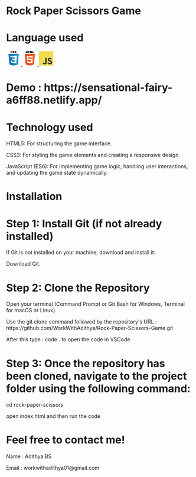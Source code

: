 <h1>Rock Paper Scissors Game</h1>

<h1>Language used</h1>
<p align="left"> <a href="https://www.w3schools.com/css/" target="_blank" rel="noreferrer"> <img src="https://raw.githubusercontent.com/devicons/devicon/master/icons/css3/css3-original-wordmark.svg" alt="css3" width="40" height="40"/> </a> <a href="https://www.w3.org/html/" target="_blank" rel="noreferrer"> <img src="https://raw.githubusercontent.com/devicons/devicon/master/icons/html5/html5-original-wordmark.svg" alt="html5" width="40" height="40"/> </a> <a href="https://developer.mozilla.org/en-US/docs/Web/JavaScript" target="_blank" rel="noreferrer"> <img src="https://raw.githubusercontent.com/devicons/devicon/master/icons/javascript/javascript-original.svg" alt="javascript" width="40" height="40"/> </a> </p>


<h1>Demo :  https://sensational-fairy-a6ff88.netlify.app/</h1>

<h1>Technology used</h1>
<p>HTML5: For structuring the game interface.</p>
<p>CSS3: For styling the game elements and creating a responsive design.</p>
<p>JavaScript (ES6): For implementing game logic, handling user interactions, and updating the game state dynamically.</p>

<h1>Installation</h1>

<h1>Step 1: Install Git (if not already installed)</h1>
<p>If Git is not installed on your machine, download and install it:</p>
<p>Download Git.</p>


<h1>Step 2: Clone the Repository</h1>
<p>Open your terminal (Command Prompt or Git Bash for Windows, Terminal for macOS or Linux).</p>
<p>Use the git clone command followed by the repository's URL : https://github.com/WorkWithAdithya/Rock-Paper-Scissors-Game.git</p>
<p>After this type : code . to open the code in VSCode</p>



<h1>Step 3: Once the repository has been cloned, navigate to the project folder using the following command:</h1>
<p>cd rock-paper-scissors</p>
<p>open index.html and then run the code </p>



<h1>Feel free to contact me!</h1>
<p>Name : Adithya BS</p>
<p>Email : workwithadithya01@gmail.com</p>
